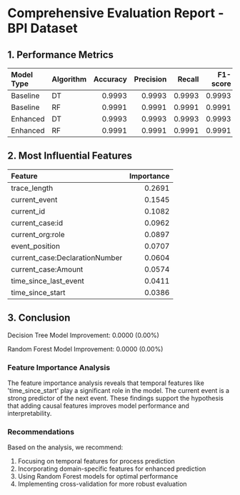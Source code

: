 # Comprehensive Evaluation Report - BPI Dataset

## 1. Performance Metrics

| Model Type   | Algorithm   |   Accuracy |   Precision |   Recall |   F1-score |   ROC-AUC |
|:-------------|:------------|-----------:|------------:|---------:|-----------:|----------:|
| Baseline     | DT          |     0.9993 |      0.9993 |   0.9993 |     0.9993 |    1.2489 |
| Baseline     | RF          |     0.9991 |      0.9991 |   0.9991 |     0.9991 |    1.2486 |
| Enhanced     | DT          |     0.9993 |      0.9993 |   0.9993 |     0.9993 |    1.2489 |
| Enhanced     | RF          |     0.9991 |      0.9991 |   0.9991 |     0.9991 |    1.2486 |

## 2. Most Influential Features

| Feature                        |   Importance |
|:-------------------------------|-------------:|
| trace_length                   |       0.2691 |
| current_event                  |       0.1545 |
| current_id                     |       0.1082 |
| current_case:id                |       0.0962 |
| current_org:role               |       0.0897 |
| event_position                 |       0.0707 |
| current_case:DeclarationNumber |       0.0604 |
| current_case:Amount            |       0.0574 |
| time_since_last_event          |       0.0411 |
| time_since_start               |       0.0386 |

## 3. Conclusion

Decision Tree Model Improvement: 0.0000 (0.00%)

Random Forest Model Improvement: 0.0000 (0.00%)

### Feature Importance Analysis

The feature importance analysis reveals that temporal features like 'time_since_start' play a significant role in the model. The current event is a strong predictor of the next event. These findings support the hypothesis that adding causal features improves model performance and interpretability.

### Recommendations

Based on the analysis, we recommend:

1. Focusing on temporal features for process prediction
2. Incorporating domain-specific features for enhanced prediction
3. Using Random Forest models for optimal performance
4. Implementing cross-validation for more robust evaluation
